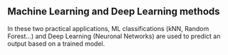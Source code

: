 ## Machine Learning and Deep Learning methods

In these two practical applications, ML classifications (kNN, Random Forest...) and Deep Learning (Neuronal Networks) are used to predict an output based on a trained model.